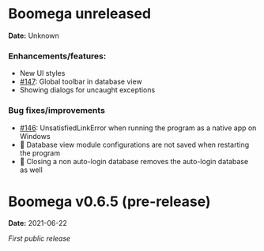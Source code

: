 # Boomega unreleased

**Date:** Unknown

### Enhancements/features:

* New UI styles
* [#147](https://github.com/Dansoftowner/Boomega/issues/147): Global toolbar in database view
* Showing dialogs for uncaught exceptions  

### Bug fixes/improvements

* [#146](https://github.com/Dansoftowner/Boomega/issues/146): UnsatisfiedLinkError when running the program as a native app on Windows
* :bug: Database view module configurations are not saved when restarting the program
* :bug: Closing a non auto-login database removes the auto-login database as well

# Boomega v0.6.5 (pre-release)

**Date:** 2021-06-22

_First public release_